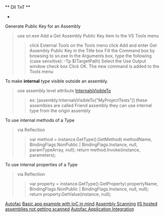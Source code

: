 ** Dll TnT **

-

Generate Public Key for an Assembly
> use sn.exe
> Add a Get Assembly Public Key item to the VS Tools menu
>> click External Tools on the Tools menu
>> click Add and enter Get Assembly Public Key in the Title box
>> Fill the Command box by browsing to sn.exe
>> In the Arguments box, type the following (case sensitive): -Tp $(TargetPath)
>> Select the Use Output window check box
>> Click OK. The new command is added to the Tools menu

To make **internal** type visible outside an assembly.
> use assembly level attribute [InternalsVisibleTo]("https://msdn.microsoft.com/en-us/library/system.runtime.compilerservices.internalsvisibletoattribute.aspx")
>> ex: [assembly:InternalsVisibleTo("MyProjectTests")]
>> these assemlbies are called Friend assembly
>> they can use internal type from the origin assembly

To use internal methods of a Type
> via Reflection
>> var method = instance.GetType().GetMethod( methodName, BindingFlags.NonPublic | BindingFlags.Instance, null, paramTypeArray, null);
>> return method.Invoke(instance, parameters);

To use internal properties of a Type
> via Reflection
>> var property = instance.GetType().GetProperty( propertyName, BindingFlags.NonPublic | BindingFlags.Instance, null, null);
>> return property.GetValue(instance, null);



[Autofac]("http://docs.autofac.org/en/latest/#welcome-to-autofac-s-documentation")
[Basic app example with IoC in mind]("http://docs.autofac.org/en/latest/getting-started/index.html#getting-started")
[Assembly Scanning]("http://docs.autofac.org/en/latest/register/scanning.html#assembly-scanning")
[IIS hosted assemblies not getting scanned]("http://docs.autofac.org/en/latest/faq/iis-restart.html#why-aren-t-my-assemblies-getting-scanned-after-iis-restart")
[Autofac Application Integration]("http://docs.autofac.org/en/latest/integration/index.html#application-integration")





